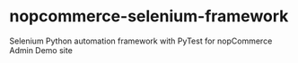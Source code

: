 # nopcommerce-selenium-framework
Selenium Python automation framework with PyTest for nopCommerce Admin Demo site
